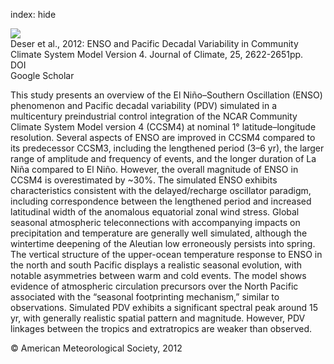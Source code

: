 index: hide

<div class="Citation">
    <div class="Citation-thumb CitationThumb-linked"  data-href="https://doi.org/10.1175/jcli-d-11-00301.1">
      <img src="https://static.claimspace.cloud/climate-study-static/refs/thumbs/9/Deser_et_al_2012-thumb.png" />
    </div>

  <div class="Citation-body">
    <div class="Citation-text">Deser et al., 2012: ENSO and Pacific Decadal Variability in Community Climate System Model Version 4. <span class="Article-journal">Journal of Climate, </span><span class="Article-volume">25, </span>2622-2651pp.</div>
    <div class="Citation-links">
      <div class="CitationLink" data-href="https://doi.org/10.1175/jcli-d-11-00301.1">
        <div class="CitationLink-icon CitationLink-Doi"></div>
        <div class="CitationLink-text">DOI</div>
      </div>
      <div class="CitationLink" data-href="https://scholar.google.com/scholar?q=10.1175/jcli-d-11-00301.1">
        <div class="CitationLink-icon CitationLink-Scholar"></div>
        <div class="CitationLink-text">Google Scholar</div>
      </div>
    </div>
  </div>
</div>

This study presents an overview of the El Niño–Southern Oscillation (ENSO) phenomenon and Pacific decadal variability (PDV) simulated in a multicentury preindustrial control integration of the NCAR Community Climate System Model version 4 (CCSM4) at nominal 1° latitude–longitude resolution. Several aspects of ENSO are improved in CCSM4 compared to its predecessor CCSM3, including the lengthened period (3–6 yr), the larger range of amplitude and frequency of events, and the longer duration of La Niña compared to El Niño. However, the overall magnitude of ENSO in CCSM4 is overestimated by ~30%. The simulated ENSO exhibits characteristics consistent with the delayed/recharge oscillator paradigm, including correspondence between the lengthened period and increased latitudinal width of the anomalous equatorial zonal wind stress. Global seasonal atmospheric teleconnections with accompanying impacts on precipitation and temperature are generally well simulated, although the wintertime deepening of the Aleutian low erroneously persists into spring. The vertical structure of the upper-ocean temperature response to ENSO in the north and south Pacific displays a realistic seasonal evolution, with notable asymmetries between warm and cold events. The model shows evidence of atmospheric circulation precursors over the North Pacific associated with the “seasonal footprinting mechanism,” similar to observations. Simulated PDV exhibits a significant spectral peak around 15 yr, with generally realistic spatial pattern and magnitude. However, PDV linkages between the tropics and extratropics are weaker than observed.

<div class="Citation-copy">
&copy; American Meteorological Society, 2012
</div>